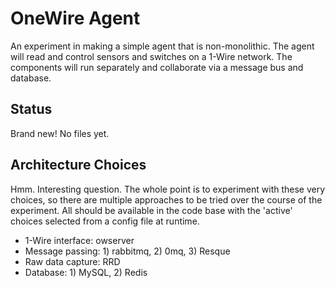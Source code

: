 OneWire Agent
=============

An experiment in making a simple agent that is non-monolithic. The agent will read and control sensors and switches on a 1-Wire network. The components will run separately and collaborate via a message bus and database.

Status
------

Brand new! No files yet.

Architecture Choices
--------------------

Hmm. Interesting question. The whole point is to experiment with these very choices, so there are multiple approaches to be tried over the course of the experiment. All should be available in the code base with the 'active' choices selected from a config file at runtime.

- 1-Wire interface: owserver
- Message passing: 1) rabbitmq, 2) 0mq, 3) Resque
- Raw data capture: RRD
- Database: 1) MySQL, 2) Redis
